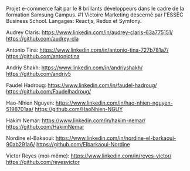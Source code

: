 Projet e-commerce fait par le 8 brillants développeurs dans le cadre de la formation Samsung Campus.
#1 Victoire Marketing descerné par l'ESSEC Business School.
Langages: Reactjs, Redux et Symfony.

Audrey Claris:
https://www.linkedin.com/in/audrey-claris-63a775151/
https://github.com/audrey-cla

Antonio Tina: 
https://www.linkedin.com/in/antonio-tina-727b781a7/
https://github.com/antoniotina

Andriy Shakh:
https://www.linkedin.com/in/andriyshakh/
https://github.com/andriy5

Faudel Hadroug: 
https://www.linkedin.com/in/faudel-hadroug/
https://github.com/Faudelhadroug/

Hao-Nhien Nguyen:
https://www.linkedin.com/in/hao-nhien-nguyen-5198701aa/
https://github.com/HaoNhien-NGUY

Hakim Nemar:
https://www.linkedin.com/in/hakim-nemar/
https://github.com/HakimNemar

Nordine el-Bakaoui:
https://www.linkedin.com/in/nordine-el-barkaoui-90ab291a6/
https://github.com/Elbarkaoui-Nordine

Victor Reyes (moi-même): 
https://www.linkedin.com/in/reyes-victor/
https://github.com/reyesvictor
